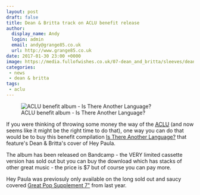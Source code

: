 ```yaml
---
layout: post
draft: false
title: Dean & Britta track on ACLU benefit release
author:
  display_name: Andy
  login: admin
  email: andy@grange85.co.uk
  url: http://www.grange85.co.uk
date: 2017-01-30 23:00 +0000
image: https://media.fullofwishes.co.uk/07-dean_and_britta/sleeves/dean-and-britta-is-there-another-language.jpg
categories:
 - news
 - dean & britta
tags:
 - aclu
---
```

<figure class="caption aligncenter"><img src="https://media.fullofwishes.co.uk/07-dean_and_britta/sleeves/dean-and-britta-is-there-another-language.jpg" alt="ACLU benefit album - Is There Another Language?" /><figcaption class="caption-text">ACLU benefit album - Is There Another Language?</figcaption></figure>
<p class="lead">If you were thinking of throwing some money the way of the <a href="https://www.aclu.org/"><abbr title="American Civil Liberties Union">ACLU</abbr></a> (and now seems like it might be the right time to do that), one way you can do that would be to buy this benefit compilation <a href="https://gezelligrecords.bandcamp.com/album/is-there-another-language">Is There Another Language?</a> that feature's Dean & Britta's cover of Hey Paula.</p>
<p>The album has been released on Bandcamp - the VERY limited cassette version has sold out but you can buy the download which has stacks of other great music - the price is $7 but of course you can pay more.</p>
<p>Hey Paula was previosuly only available on the long sold out and saucy covered <a href="/database/dean-and-britta/dean-wareham-releases/dean-wareham-dont-think-twice-hey-paula/">Great Pop Supplement 7"</a> from last year.</p>
